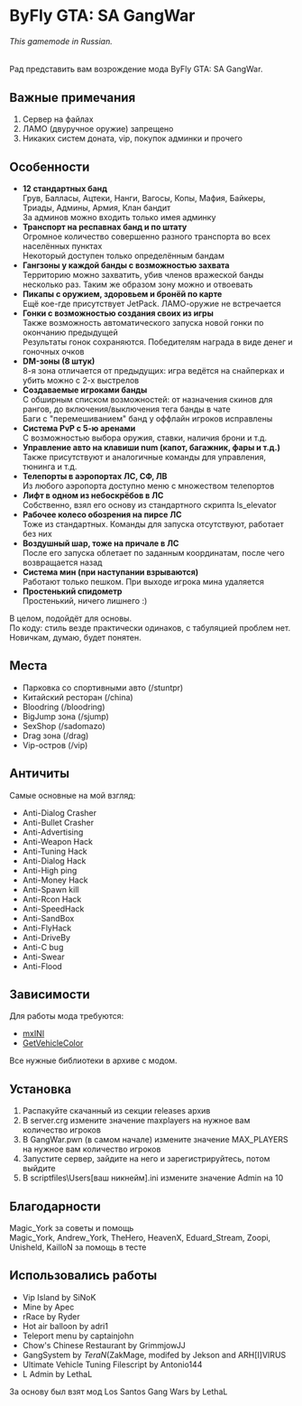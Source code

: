 ﻿# ByFly GTA: SA GangWar

###### This gamemode in Russian.

Рад представить вам возрождение мода ByFly GTA: SA GangWar.

## Важные примечания
1. Сервер на файлах
2. ЛАМО (двуручное оружие) запрещено
3. Никаких систем доната, vip, покупок админки и прочего

## Особенности
* **12 стандартных банд**  
Грув, Балласы, Ацтеки, Нанги, Вагосы, Копы, Мафия, Байкеры, Триады, Админы, Армия, Клан бандит  
За админов можно входить только имея админку
* **Транспорт на респавнах банд и по штату**  
Огромное количество совершенно разного транспорта во всех населённых пунктах  
Некоторый доступен только определённым бандам
* **Гангзоны у каждой банды с возможностью захвата**  
Территорию можно захватить, убив членов вражеской банды несколько раз. Таким же образом зону можно и отвоевать
* **Пикапы с оружием, здоровьем и бронёй по карте**  
Ещё кое-где присутствует JetPack. ЛАМО-оружие не встречается
* **Гонки с возможностью создания своих из игры**  
Также возможность автоматического запуска новой гонки по окончанию предыдущей  
Результаты гонок сохраняются. Победителям награда в виде денег и гоночных очков
* **DM-зоны (8 штук)**  
8-я зона отличается от предыдущих: игра ведётся на снайперках и убить можно с 2-х выстрелов
* **Создаваемые игроками банды**  
С обширным списком возможностей: от назначения скинов для рангов, до включения/выключения тега банды в чате  
Баги с "перемешиванием" банд у оффлайн игроков исправлены
* **Система PvP с 5-ю аренами**  
С возможностью выбора оружия, ставки, наличия брони и т.д.
* **Управление авто на клавиши num (капот, багажник, фары и т.д.)**  
Также присутствуют и аналогичные команды для управления, тюнинга и т.д.
* **Телепорты в аэропортах ЛС, СФ, ЛВ**  
Из любого аэропорта доступно меню с множеством телепортов
* **Лифт в одном из небоскрёбов в ЛС**  
Собственно, взял его основу из стандартного скрипта ls_elevator
* **Рабочее колесо обозрения на пирсе ЛС**  
Тоже из стандартных. Команды для запуска отсутствуют, работает без них
* **Воздушный шар, тоже на причале в ЛС**  
После его запуска облетает по заданным координатам, после чего возвращается назад
* **Система мин (при наступании взрываются)**  
Работают только пешком. При выходе игрока мина удаляется
* **Простенький спидометр**  
Простенький, ничего лишнего :)

В целом, подойдёт для основы.  
По коду: стиль везде практически одинаков, с табуляцией проблем нет.  
Новичкам, думаю, будет понятен.

## Места
* Парковка со спортивными авто (/stuntpr)
* Китайский ресторан (/china)
* Bloodring (/bloodring)
* BigJump зона (/sjump)
* SexShop (/sadomazo)
* Drag зона (/drag)
* Vip-остров (/vip)

## Античиты
Самые основные на мой взгляд:
* Anti-Dialog Crasher
* Anti-Bullet Crasher
* Anti-Advertising
* Anti-Weapon Hack
* Anti-Tuning Hack
* Anti-Dialog Hack
* Anti-High ping
* Anti-Money Hack
* Anti-Spawn kill
* Anti-Rcon Hack
* Anti-SpeedHack
* Anti-SandBox
* Anti-FlyHack
* Anti-DriveBy
* Anti-C bug
* Anti-Swear
* Anti-Flood

## Зависимости
Для работы мода требуются:
* [mxINI](https://github.com/Open-GTO/mxINI)
* [GetVehicleColor](http://forum.sa-mp.com/showthread.php?t=235398)

Все нужные библиотеки в архиве с модом.

## Установка
1. Распакуйте скачанный из секции releases архив
2. В server.crg измените значение maxplayers на нужное вам количество игроков
3. В GangWar.pwn (в самом начале) измените значение MAX_PLAYERS на нужное вам количество игроков
4. Запустите сервер, зайдите на него и зарегистрируйтесь, потом выйдите
5. В scriptfiles\Users\[ваш никнейм].ini измените значение Admin на 10

## Благодарности
Magic_York за советы и помощь  
Magic_York, Andrew_York, TheHero, HeavenX, Eduard_Stream, Zoopi, Unisheld, KailloN за помощь в тесте

## Использовались работы
* Vip Island by SiNoK
* Mine by Apec
* rRace by Ryder
* Hot air balloon by adri1
* Teleport menu by captainjohn
* Chow's Chinese Restaurant by GrimmjowJJ
* GangSystem by _TeraN_(ZakMage, modifed by Jekson and ARH[I]VIRUS
* Ultimate Vehicle Tuning Filescript by Antonio144
* L Admin by LethaL

За основу был взят мод Los Santos Gang Wars by LethaL
